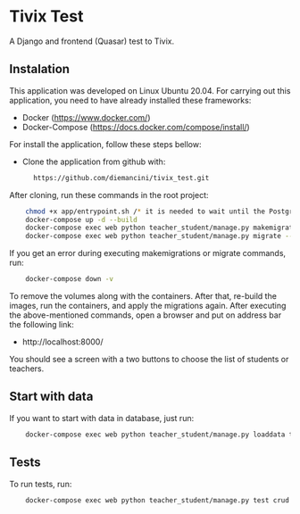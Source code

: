 # Tivix Test

A Django and frontend (Quasar) test to Tivix.

## Instalation

This application was developed on Linux Ubuntu 20.04. For carrying out this application, you need to have already installed these frameworks:

* Docker (https://www.docker.com/)
* Docker-Compose (https://docs.docker.com/compose/install/)

For install the application, follow these steps bellow:

* Clone the application from github with:

```bash
      https://github.com/diemancini/tivix_test.git
```
After cloning, run these commands in the root project:

```bash
    chmod +x app/entrypoint.sh /* it is needed to wait until the Postgres database get ready to build de app. */
    docker-compose up -d --build
    docker-compose exec web python teacher_student/manage.py makemigrations
    docker-compose exec web python teacher_student/manage.py migrate --noinput
```
If you get an error during executing makemigrations or migrate commands, run:

```bash
    docker-compose down -v
```

To remove the volumes along with the containers. After that, re-build the images, run the containers, and apply the migrations again.
After executing the above-mentioned commands, open a browser and put on address bar the following link:

* http://localhost:8000/

You should see a screen with a two buttons to choose the list of students or teachers.

## Start with data
If you want to start with data in database, just run:

```bash
    docker-compose exec web python teacher_student/manage.py loaddata teacher_student/crud/fixtures/all.json
```

## Tests

To run tests, run:

```bash
    docker-compose exec web python teacher_student/manage.py test crud
```
